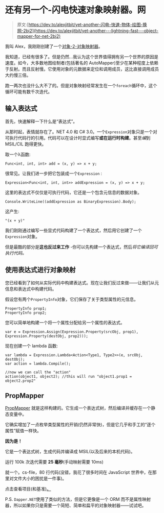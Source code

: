 # 还有另一个-闪电快速对象映射器。网

> 原文:[https://dev.to/alexjitbit/yet-another-闪电-快速-物体-绘图-换网-2bj2](https://dev.to/alexjitbit/yet-another---lightning-fast---object-mapper-for-net-2bj2)

我叫 Alex，我刚刚创建了一个[对象-2-对象映射器](https://github.com/jitbit/PropMapper)。

我知道，已经有很多了。但是仍然...我认为这个世界值得拥有另一个世界的原因是速度。如今，大多数地图绘制者(包括著名的 AutoMapper)至少在某种程度上依赖于反射。而且反射慢。它使用对象的元数据来定位和调用成员，这比直接调用成员大约慢三倍。

跑一两次也没什么大不了的。但是对象映射经常发生在一个`foreach`循环中，这个循环可能有数千次迭代。

## [](#enter-expressions)输入表达式

首先，快速解释一下什么是“表达式”。

从那时起，表情就存在了。NET 4.0 和 C# 3.0。一个`Expression`对象只是一个对可执行代码行的引用。代码可以在设计时显式编写**或在运行时构建**。甚至*编*到 MSIL/CIL 跑得更快。

取一个λ函数:

`Func<int, int, int> add = (x, y) => x + y;`

很常见。让我们进一步把它包装成一个`Expression` :

```
Expression<Func<int, int, int>> addExpression = (x, y) => x + y; 
```

这里的表达式不仅仅是可执行代码，它还是一个包含元信息的数据对象。

```
Console.WriteLine((addExpression as BinaryExpression).Body); 
```

这产生:

```
"(x + y)" 
```

我们刚刚通过编写一些显式代码构建了一个表达式，然后用它创建了一个`Expression`对象。

但是最酷的部分是**这也反过来工作** -你可以先构建一个表达式，然后*将它编译回可执行代码。*

## [](#object-mapper-by-using-expressions)使用表达式进行对象映射

您已经看到了如何从实际代码中构建表达式。现在让我们反过来做——让我们从元信息和表达式中构建代码。

假设您有两个`PropertyInfo`对象，它们保存了关于类型属性的元信息。

```
PropertyInfo prop1;
PropertyInfo prop2; 
```

您可以简单地构建一个将一个属性分配给另一个属性的表达式。

```
var e = Expression.Assign(Expression.Property(srcObj, prop1), Expression.Property(destObj, prop2))); 
```

现在创建一个 lambda 函数:

```
var lambda = Expression.Lambda<Action<Type1, Type2>>(e, srcObj, destObj);
var action = lambda.Compile();

//now we can call the "action"
action(object1, object2); //this will run "object1.prop1 = object2.prop2" 
```

## [](#propmapper)PropMapper

[PropMapper](https://github.com/jitbit/PropMapper) 就是这样构建的。它生成一个表达式树，然后编译并缓存在一个静态变量中。

它确实增加了一点枚举类型属性的开销(仍然非常快)，但是它几乎和手工的“逐个属性”赋值一样快。

**因为是！**

它是一个表达式树，生成代码并编译成 MSIL(以及后来的本机代码)。

运行 100k 次迭代需要 **25 毫秒**(手动映射需要 10ms)

就一个。cs-file，80 行代码(没错，我花了很多时间在 JavaScript 世界中，在那里对文件大小的困扰是一件事)。

点击查看项目(和基准)[。](https://github.com/jitbit/PropMapper)

P.S. `Dapper.NET`使用了类似的方法，但是它更像是一个 ORM 而不是属性映射器，所以如果你只是需要一个简短、简单和扁平的对象映射器——试试吧。